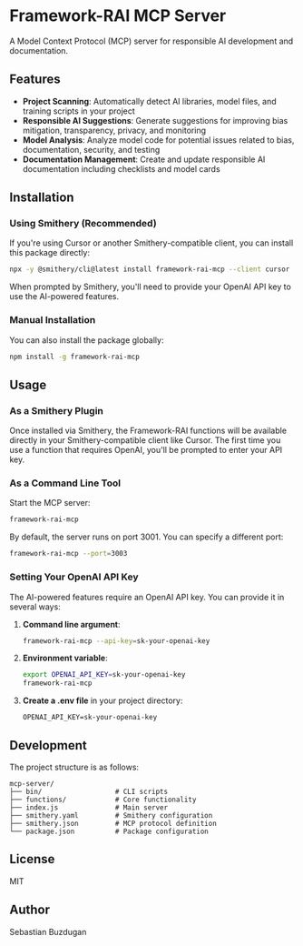 # Framework-RAI MCP Server

A Model Context Protocol (MCP) server for responsible AI development and documentation.

## Features

- **Project Scanning**: Automatically detect AI libraries, model files, and training scripts in your project
- **Responsible AI Suggestions**: Generate suggestions for improving bias mitigation, transparency, privacy, and monitoring
- **Model Analysis**: Analyze model code for potential issues related to bias, documentation, security, and testing
- **Documentation Management**: Create and update responsible AI documentation including checklists and model cards

## Installation

### Using Smithery (Recommended)

If you're using Cursor or another Smithery-compatible client, you can install this package directly:

```bash
npx -y @smithery/cli@latest install framework-rai-mcp --client cursor
```

When prompted by Smithery, you'll need to provide your OpenAI API key to use the AI-powered features.

### Manual Installation

You can also install the package globally:

```bash
npm install -g framework-rai-mcp
```

## Usage

### As a Smithery Plugin

Once installed via Smithery, the Framework-RAI functions will be available directly in your Smithery-compatible client like Cursor. The first time you use a function that requires OpenAI, you'll be prompted to enter your API key.

### As a Command Line Tool

Start the MCP server:

```bash
framework-rai-mcp
```

By default, the server runs on port 3001. You can specify a different port:

```bash
framework-rai-mcp --port=3003
```

### Setting Your OpenAI API Key

The AI-powered features require an OpenAI API key. You can provide it in several ways:

1. **Command line argument**:
   ```bash
   framework-rai-mcp --api-key=sk-your-openai-key
   ```

2. **Environment variable**:
   ```bash
   export OPENAI_API_KEY=sk-your-openai-key
   framework-rai-mcp
   ```

3. **Create a .env file** in your project directory:
   ```
   OPENAI_API_KEY=sk-your-openai-key
   ```

## Development

The project structure is as follows:

```
mcp-server/
├── bin/                  # CLI scripts
├── functions/            # Core functionality
├── index.js              # Main server
├── smithery.yaml         # Smithery configuration
├── smithery.json         # MCP protocol definition
└── package.json          # Package configuration
```

## License

MIT

## Author

Sebastian Buzdugan 